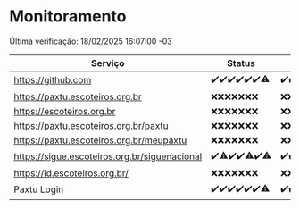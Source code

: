 # Monitoramento

Última verificação: 18/02/2025 16:07:00 -03

|Serviço|Status|Últimas 24h|
|---|---|---|
|https://github.com|<span title="2025-02-11: OK=23">✔️</span><span title="2025-02-12: OK=23">✔️</span><span title="2025-02-13: OK=23">✔️</span><span title="2025-02-14: OK=23">✔️</span><span title="2025-02-15: OK=23">✔️</span><span title="2025-02-16: OK=23">✔️</span><span title="2025-02-17: OK=18, Falhas=1">⚠️</span>|<span title="17/02/2025 17:09:00 -03 : 200">✔️</span><span title="17/02/2025 18:07:00 -03 : 200">✔️</span><span title="17/02/2025 19:07:00 -03 : 200">✔️</span><span title="17/02/2025 20:07:00 -03 : 200">✔️</span><span title="17/02/2025 21:40:00 -03 : 200">✔️</span><span title="17/02/2025 23:08:00 -03 : 200">✔️</span><span title="18/02/2025 00:12:00 -03 : 200">✔️</span><span title="18/02/2025 01:10:00 -03 : 200">✔️</span><span title="18/02/2025 02:08:00 -03 : 200">✔️</span><span title="18/02/2025 03:12:00 -03 : 200">✔️</span><span title="18/02/2025 04:08:00 -03 : 200">✔️</span><span title="18/02/2025 05:11:00 -03 : 200">✔️</span><span title="18/02/2025 06:09:00 -03 : 200">✔️</span><span title="18/02/2025 07:09:00 -03 : 200">✔️</span><span title="18/02/2025 08:07:00 -03 : 200">✔️</span><span title="18/02/2025 09:16:00 -03 : 200">✔️</span><span title="18/02/2025 10:15:00 -03 : 200">✔️</span><span title="18/02/2025 11:08:00 -03 : 200">✔️</span><span title="18/02/2025 12:09:00 -03 : 200">✔️</span><span title="18/02/2025 13:10:00 -03 : 200">✔️</span><span title="18/02/2025 14:07:00 -03 : 200">✔️</span><span title="18/02/2025 15:11:00 -03 : 200">✔️</span><span title="18/02/2025 16:07:00 -03 : 200">✔️</span>|
|https://paxtu.escoteiros.org.br|<span title="2025-02-11: Falhas=23">❌</span><span title="2025-02-12: Falhas=23">❌</span><span title="2025-02-13: Falhas=23">❌</span><span title="2025-02-14: Falhas=23">❌</span><span title="2025-02-15: Falhas=23">❌</span><span title="2025-02-16: Falhas=23">❌</span><span title="2025-02-17: Falhas=19">❌</span>|<span title="17/02/2025 17:09:00 -03 : 403">❌</span><span title="17/02/2025 18:07:00 -03 : 403">❌</span><span title="17/02/2025 19:07:00 -03 : 403">❌</span><span title="17/02/2025 20:07:00 -03 : 403">❌</span><span title="17/02/2025 21:40:00 -03 : 403">❌</span><span title="17/02/2025 23:08:00 -03 : 403">❌</span><span title="18/02/2025 00:12:00 -03 : 403">❌</span><span title="18/02/2025 01:10:00 -03 : 403">❌</span><span title="18/02/2025 02:08:00 -03 : 403">❌</span><span title="18/02/2025 03:12:00 -03 : 403">❌</span><span title="18/02/2025 04:08:00 -03 : 403">❌</span><span title="18/02/2025 05:11:00 -03 : 403">❌</span><span title="18/02/2025 06:09:00 -03 : 403">❌</span><span title="18/02/2025 07:09:00 -03 : 403">❌</span><span title="18/02/2025 08:07:00 -03 : 403">❌</span><span title="18/02/2025 09:16:00 -03 : 403">❌</span><span title="18/02/2025 10:15:00 -03 : 403">❌</span><span title="18/02/2025 11:08:00 -03 : 403">❌</span><span title="18/02/2025 12:09:00 -03 : 403">❌</span><span title="18/02/2025 13:10:00 -03 : 403">❌</span><span title="18/02/2025 14:07:00 -03 : 403">❌</span><span title="18/02/2025 15:11:00 -03 : 403">❌</span><span title="18/02/2025 16:07:00 -03 : 403">❌</span>|
|https://escoteiros.org.br|<span title="2025-02-11: Falhas=23">❌</span><span title="2025-02-12: Falhas=23">❌</span><span title="2025-02-13: Falhas=23">❌</span><span title="2025-02-14: Falhas=23">❌</span><span title="2025-02-15: Falhas=23">❌</span><span title="2025-02-16: Falhas=23">❌</span><span title="2025-02-17: Falhas=19">❌</span>|<span title="17/02/2025 17:09:00 -03 : 403">❌</span><span title="17/02/2025 18:07:00 -03 : 403">❌</span><span title="17/02/2025 19:07:00 -03 : 403">❌</span><span title="17/02/2025 20:07:00 -03 : 403">❌</span><span title="17/02/2025 21:40:00 -03 : 403">❌</span><span title="17/02/2025 23:08:00 -03 : 403">❌</span><span title="18/02/2025 00:12:00 -03 : 403">❌</span><span title="18/02/2025 01:10:00 -03 : 403">❌</span><span title="18/02/2025 02:08:00 -03 : 403">❌</span><span title="18/02/2025 03:12:00 -03 : 403">❌</span><span title="18/02/2025 04:08:00 -03 : 403">❌</span><span title="18/02/2025 05:11:00 -03 : 403">❌</span><span title="18/02/2025 06:09:00 -03 : 403">❌</span><span title="18/02/2025 07:09:00 -03 : 403">❌</span><span title="18/02/2025 08:07:00 -03 : 403">❌</span><span title="18/02/2025 09:16:00 -03 : 403">❌</span><span title="18/02/2025 10:15:00 -03 : 403">❌</span><span title="18/02/2025 11:08:00 -03 : 403">❌</span><span title="18/02/2025 12:09:00 -03 : 403">❌</span><span title="18/02/2025 13:10:00 -03 : 403">❌</span><span title="18/02/2025 14:07:00 -03 : 403">❌</span><span title="18/02/2025 15:12:00 -03 : 403">❌</span><span title="18/02/2025 16:07:00 -03 : 403">❌</span>|
|https://paxtu.escoteiros.org.br/paxtu|<span title="2025-02-11: Falhas=23">❌</span><span title="2025-02-12: Falhas=23">❌</span><span title="2025-02-13: Falhas=23">❌</span><span title="2025-02-14: Falhas=23">❌</span><span title="2025-02-15: Falhas=23">❌</span><span title="2025-02-16: Falhas=23">❌</span><span title="2025-02-17: Falhas=19">❌</span>|<span title="17/02/2025 17:09:00 -03 : 403">❌</span><span title="17/02/2025 18:07:00 -03 : 403">❌</span><span title="17/02/2025 19:07:00 -03 : 403">❌</span><span title="17/02/2025 20:07:00 -03 : 403">❌</span><span title="17/02/2025 21:40:00 -03 : 403">❌</span><span title="17/02/2025 23:08:00 -03 : 403">❌</span><span title="18/02/2025 00:12:00 -03 : 403">❌</span><span title="18/02/2025 01:10:00 -03 : 403">❌</span><span title="18/02/2025 02:08:00 -03 : 403">❌</span><span title="18/02/2025 03:12:00 -03 : 403">❌</span><span title="18/02/2025 04:08:00 -03 : 403">❌</span><span title="18/02/2025 05:11:00 -03 : 403">❌</span><span title="18/02/2025 06:09:00 -03 : 403">❌</span><span title="18/02/2025 07:09:00 -03 : 403">❌</span><span title="18/02/2025 08:07:00 -03 : 403">❌</span><span title="18/02/2025 09:16:00 -03 : 403">❌</span><span title="18/02/2025 10:15:00 -03 : 403">❌</span><span title="18/02/2025 11:08:00 -03 : 403">❌</span><span title="18/02/2025 12:09:00 -03 : 403">❌</span><span title="18/02/2025 13:10:00 -03 : 403">❌</span><span title="18/02/2025 14:07:00 -03 : 403">❌</span><span title="18/02/2025 15:12:00 -03 : 403">❌</span><span title="18/02/2025 16:07:00 -03 : 403">❌</span>|
|https://paxtu.escoteiros.org.br/meupaxtu|<span title="2025-02-11: Falhas=23">❌</span><span title="2025-02-12: Falhas=23">❌</span><span title="2025-02-13: Falhas=23">❌</span><span title="2025-02-14: Falhas=23">❌</span><span title="2025-02-15: Falhas=23">❌</span><span title="2025-02-16: Falhas=23">❌</span><span title="2025-02-17: Falhas=19">❌</span>|<span title="17/02/2025 17:09:00 -03 : 403">❌</span><span title="17/02/2025 18:07:00 -03 : 403">❌</span><span title="17/02/2025 19:07:00 -03 : 403">❌</span><span title="17/02/2025 20:07:00 -03 : 403">❌</span><span title="17/02/2025 21:40:00 -03 : 403">❌</span><span title="17/02/2025 23:08:00 -03 : 403">❌</span><span title="18/02/2025 00:12:00 -03 : 403">❌</span><span title="18/02/2025 01:10:00 -03 : 403">❌</span><span title="18/02/2025 02:08:00 -03 : 403">❌</span><span title="18/02/2025 03:12:00 -03 : 403">❌</span><span title="18/02/2025 04:08:00 -03 : 403">❌</span><span title="18/02/2025 05:11:00 -03 : 403">❌</span><span title="18/02/2025 06:09:00 -03 : 403">❌</span><span title="18/02/2025 07:09:00 -03 : 403">❌</span><span title="18/02/2025 08:07:00 -03 : 403">❌</span><span title="18/02/2025 09:16:00 -03 : 403">❌</span><span title="18/02/2025 10:15:00 -03 : 403">❌</span><span title="18/02/2025 11:08:00 -03 : 403">❌</span><span title="18/02/2025 12:09:00 -03 : 403">❌</span><span title="18/02/2025 13:10:00 -03 : 403">❌</span><span title="18/02/2025 14:07:00 -03 : 403">❌</span><span title="18/02/2025 15:12:00 -03 : 403">❌</span><span title="18/02/2025 16:07:00 -03 : 403">❌</span>|
|https://sigue.escoteiros.org.br/siguenacional|<span title="2025-02-11: OK=23">✔️</span><span title="2025-02-12: OK=22, Falhas=1">⚠️</span><span title="2025-02-13: OK=23">✔️</span><span title="2025-02-14: OK=23">✔️</span><span title="2025-02-15: OK=22, Falhas=1">⚠️</span><span title="2025-02-16: OK=23">✔️</span><span title="2025-02-17: OK=18, Falhas=1">⚠️</span>|<span title="17/02/2025 17:09:00 -03 : 200">✔️</span><span title="17/02/2025 18:07:00 -03 : 200">✔️</span><span title="17/02/2025 19:07:00 -03 : 200">✔️</span><span title="17/02/2025 20:07:00 -03 : 200">✔️</span><span title="17/02/2025 21:40:00 -03 : 200">✔️</span><span title="17/02/2025 23:08:00 -03 : 200">✔️</span><span title="18/02/2025 00:12:00 -03 : 200">✔️</span><span title="18/02/2025 01:10:00 -03 : 200">✔️</span><span title="18/02/2025 02:08:00 -03 : 200">✔️</span><span title="18/02/2025 03:12:00 -03 : 200">✔️</span><span title="18/02/2025 04:08:00 -03 : 200">✔️</span><span title="18/02/2025 05:11:00 -03 : 200">✔️</span><span title="18/02/2025 06:09:00 -03 : 200">✔️</span><span title="18/02/2025 07:09:00 -03 : 200">✔️</span><span title="18/02/2025 08:07:00 -03 : 200">✔️</span><span title="18/02/2025 09:16:00 -03 : 200">✔️</span><span title="18/02/2025 10:15:00 -03 : 200">✔️</span><span title="18/02/2025 11:08:00 -03 : 200">✔️</span><span title="18/02/2025 12:09:00 -03 : 200">✔️</span><span title="18/02/2025 13:10:00 -03 : 200">✔️</span><span title="18/02/2025 14:07:00 -03 : 200">✔️</span><span title="18/02/2025 15:12:00 -03 : 200">✔️</span><span title="18/02/2025 16:07:00 -03 : 200">✔️</span>|
|https://id.escoteiros.org.br/|<span title="2025-02-11: Falhas=23">❌</span><span title="2025-02-12: Falhas=23">❌</span><span title="2025-02-13: Falhas=23">❌</span><span title="2025-02-14: Falhas=23">❌</span><span title="2025-02-15: Falhas=23">❌</span><span title="2025-02-16: Falhas=23">❌</span><span title="2025-02-17: Falhas=19">❌</span>|<span title="17/02/2025 17:09:00 -03 : 403">❌</span><span title="17/02/2025 18:07:00 -03 : 403">❌</span><span title="17/02/2025 19:07:00 -03 : 403">❌</span><span title="17/02/2025 20:07:00 -03 : 403">❌</span><span title="17/02/2025 21:40:00 -03 : 403">❌</span><span title="17/02/2025 23:08:00 -03 : 403">❌</span><span title="18/02/2025 00:12:00 -03 : 403">❌</span><span title="18/02/2025 01:10:00 -03 : 403">❌</span><span title="18/02/2025 02:08:00 -03 : 403">❌</span><span title="18/02/2025 03:12:00 -03 : 403">❌</span><span title="18/02/2025 04:08:00 -03 : 403">❌</span><span title="18/02/2025 05:11:00 -03 : 403">❌</span><span title="18/02/2025 06:09:00 -03 : 403">❌</span><span title="18/02/2025 07:09:00 -03 : 403">❌</span><span title="18/02/2025 08:07:00 -03 : 403">❌</span><span title="18/02/2025 09:16:00 -03 : 403">❌</span><span title="18/02/2025 10:15:00 -03 : 403">❌</span><span title="18/02/2025 11:08:00 -03 : 403">❌</span><span title="18/02/2025 12:09:00 -03 : 403">❌</span><span title="18/02/2025 13:10:00 -03 : 403">❌</span><span title="18/02/2025 14:07:00 -03 : 403">❌</span><span title="18/02/2025 15:12:00 -03 : 403">❌</span><span title="18/02/2025 16:07:00 -03 : 403">❌</span>|
|Paxtu Login|<span title="2025-02-11: OK=23">✔️</span><span title="2025-02-12: OK=23">✔️</span><span title="2025-02-13: OK=23">✔️</span><span title="2025-02-14: OK=23">✔️</span><span title="2025-02-15: OK=23">✔️</span><span title="2025-02-16: OK=23">✔️</span><span title="2025-02-17: OK=18, Falhas=1">⚠️</span>|<span title="17/02/2025 17:09:00 -03 : 200">✔️</span><span title="17/02/2025 18:07:00 -03 : 200">✔️</span><span title="17/02/2025 19:07:00 -03 : 200">✔️</span><span title="17/02/2025 20:07:00 -03 : 200">✔️</span><span title="17/02/2025 21:40:00 -03 : 200">✔️</span><span title="17/02/2025 23:08:00 -03 : 200">✔️</span><span title="18/02/2025 00:12:00 -03 : 200">✔️</span><span title="18/02/2025 01:10:00 -03 : 200">✔️</span><span title="18/02/2025 02:08:00 -03 : 200">✔️</span><span title="18/02/2025 03:12:00 -03 : 200">✔️</span><span title="18/02/2025 04:08:00 -03 : 200">✔️</span><span title="18/02/2025 05:11:00 -03 : 200">✔️</span><span title="18/02/2025 06:09:00 -03 : 200">✔️</span><span title="18/02/2025 07:09:00 -03 : 200">✔️</span><span title="18/02/2025 08:07:00 -03 : 200">✔️</span><span title="18/02/2025 09:16:00 -03 : 200">✔️</span><span title="18/02/2025 10:15:00 -03 : 200">✔️</span><span title="18/02/2025 11:08:00 -03 : 200">✔️</span><span title="18/02/2025 12:09:00 -03 : 200">✔️</span><span title="18/02/2025 13:10:00 -03 : 200">✔️</span><span title="18/02/2025 14:07:00 -03 : 200">✔️</span><span title="18/02/2025 15:12:00 -03 : 200">✔️</span><span title="18/02/2025 16:07:00 -03 : 200">✔️</span>|
